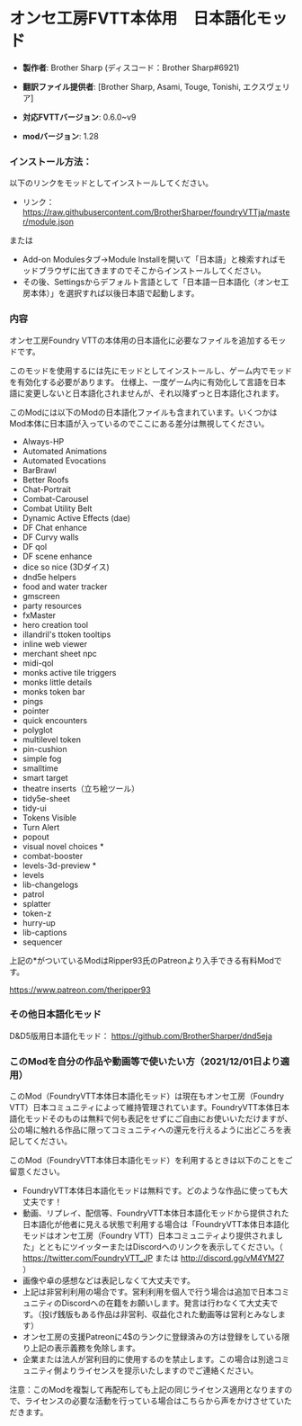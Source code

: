 # オンセ工房FVTT本体用　日本語化モッド

* **製作者**: Brother Sharp (ディスコード：Brother Sharp#6921)
* **翻訳ファイル提供者**: [Brother Sharp, Asami, Touge, Tonishi, エクスヴェリア]

* **対応FVTTバージョン**: 0.6.0~v9
* **modバージョン**: 1.28

### インストール方法： 
以下のリンクをモッドとしてインストールしてください。

* リンク： https://raw.githubusercontent.com/BrotherSharper/foundryVTTja/master/module.json

または

* Add-on Modulesタブ→Module Installを開いて「日本語」と検索すればモッドブラウザに出てきますのでそこからインストールしてください。
* その後、Settingsからデフォルト言語として「日本語ー日本語化（オンセ工房本体）」を選択すれば以後日本語で起動します。

### 内容
オンセ工房Foundry VTTの本体用の日本語化に必要なファイルを追加するモッドです。

このモッドを使用するには先にモッドとしてインストールし、ゲーム内でモッドを有効化する必要があります。
仕様上、一度ゲーム内に有効化して言語を日本語に変更しないと日本語化されませんが、それ以降ずっと日本語化されます。

このModには以下のModの日本語化ファイルも含まれています。いくつかはMod本体に日本語が入っているのでここにある差分は無視してください。

* Always-HP
* Automated Animations
* Automated Evocations
* BarBrawl
* Better Roofs
* Chat-Portrait
* Combat-Carousel
* Combat Utility Belt
* Dynamic Active Effects (dae)
* DF Chat enhance
* DF Curvy walls
* DF qol
* DF scene enhance
* dice so nice (3Dダイス)
* dnd5e helpers
* food and water tracker
* gmscreen
* party resources
* fxMaster
* hero creation tool
* illandril's ttoken tooltips
* inline web viewer
* merchant sheet npc
* midi-qol
* monks active tile triggers
* monks little details
* monks token bar
* pings
* pointer
* quick encounters
* polyglot
* multilevel token
* pin-cushion
* simple fog
* smalltime
* smart target
* theatre inserts（立ち絵ツール）
* tidy5e-sheet
* tidy-ui
* Tokens Visible
* Turn Alert
* popout
* visual novel choices *
* combat-booster
* levels-3d-preview *
* levels
* lib-changelogs
* patrol
* splatter
* token-z
* hurry-up
* lib-captions
* sequencer

上記の*がついているModはRipper93氏のPatreonより入手できる有料Modです。

https://www.patreon.com/theripper93


### その他日本語化モッド

D&D5版用日本語化モッド： https://github.com/BrotherSharper/dnd5eja

### このModを自分の作品や動画等で使いたい方（2021/12/01日より適用）

このMod（FoundryVTT本体日本語化モッド）は現在もオンセ工房（Foundry VTT）日本コミュニティによって維持管理されています。FoundryVTT本体日本語化モッドそのものは無料で何も表記をせずにご自由にお使いいただけますが、公の場に触れる作品に限ってコミュニティへの還元を行えるように出どころを表記してください。

このMod（FoundryVTT本体日本語化モッド）を利用するときは以下のことをご留意ください。

* FoundryVTT本体日本語化モッドは無料です。どのような作品に使っても大丈夫です！
* 動画、リプレイ、配信等、FoundryVTT本体日本語化モッドから提供された日本語化が他者に見える状態で利用する場合は「FoundryVTT本体日本語化モッドはオンセ工房（Foundry VTT）日本コミュニティより提供されました」とともにツイッターまたはDiscordへのリンクを表示してください。（ https://twitter.com/FoundryVTT_JP または http://discord.gg/vM4YM27 ）
* 画像や卓の感想などは表記しなくて大丈夫です。
* 上記は非営利利用の場合です。営利利用を個人で行う場合は追加で日本コミュニティのDiscordへの在籍をお願いします。発言は行わなくて大丈夫です。（投げ銭版もある作品は非営利、収益化された動画等は営利とみなします）
* オンセ工房の支援Patreonに4$のランクに登録済みの方は登録をしている限り上記の表示義務を免除します。
* 企業または法人が営利目的に使用するのを禁止します。この場合は別途コミュニティ側よりライセンスを提示いたしますのでご連絡ください。

注意：このModを複製して再配布しても上記の同じライセンス適用となりますので、ライセンスの必要な活動を行っている場合はこちらから声をかけさせていただきます。